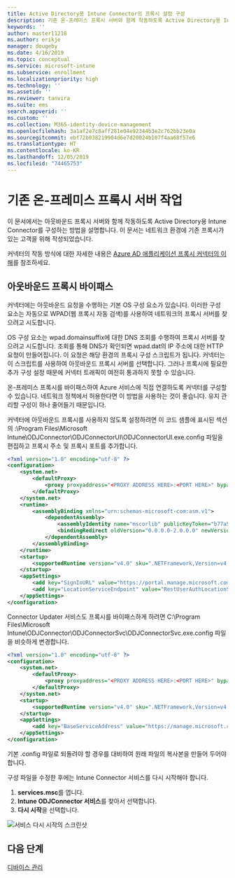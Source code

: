 ```yaml
---
title: Active Directory용 Intune Connector의 프록시 설정 구성
description: 기존 온-프레미스 프록시 서버와 함께 작동하도록 Active Directory용 Intune Connector를 구성하는 방법을 설명합니다.
keywords: ''
author: master11218
ms.author: erikje
manager: dougeby
ms.date: 4/16/2019
ms.topic: conceptual
ms.service: microsoft-intune
ms.subservice: enrollment
ms.localizationpriority: high
ms.technology: ''
ms.assetid: ''
ms.reviewer: tanvira
ms.suite: ems
search.appverid: ''
ms.custom: ''
ms.collection: M365-identity-device-management
ms.openlocfilehash: 3a1af2e7c8aff281e04e92344b3e2c762bb23e0a
ms.sourcegitcommit: ebf72b038219904d6e7d20024b107f4aa68f57e6
ms.translationtype: HT
ms.contentlocale: ko-KR
ms.lasthandoff: 12/05/2019
ms.locfileid: "74465753"
---
```

# <a name="work-with-existing-on-premises-proxy-servers"></a>기존 온-프레미스 프록시 서버 작업

이 문서에서는 아웃바운드 프록시 서버와 함께 작동하도록 Active Directory용 Intune Connector를 구성하는 방법을 설명합니다. 이 문서는 네트워크 환경에 기존 프록시가 있는 고객을 위해 작성되었습니다.

커넥터의 작동 방식에 대한 자세한 내용은 [Azure AD 애플리케이션 프록시 커넥터의 이해](https://docs.microsoft.com/azure/active-directory/manage-apps/application-proxy-connectors)를 참조하세요.

## <a name="bypass-outbound-proxies"></a>아웃바운드 프록시 바이패스

커넥터에는 아웃바운드 요청을 수행하는 기본 OS 구성 요소가 있습니다. 이러한 구성 요소는 자동으로 WPAD(웹 프록시 자동 검색)를 사용하여 네트워크의 프록시 서버를 찾으려고 시도합니다.

OS 구성 요소는 wpad.domainsuffix에 대한 DNS 조회를 수행하여 프록시 서버를 찾으려고 시도합니다. 조회를 통해 DNS가 확인되면 wpad.dat의 IP 주소에 대한 HTTP 요청이 만들어집니다. 이 요청은 해당 환경의 프록시 구성 스크립트가 됩니다. 커넥터는 이 스크립트를 사용하여 아웃바운드 프록시 서버를 선택합니다. 그러나 프록시에 필요한 추가 구성 설정 때문에 커넥터 트래픽이 여전히 통과하지 못할 수 있습니다.

온-프레미스 프록시를 바이패스하여 Azure 서비스에 직접 연결하도록 커넥터를 구성할 수 있습니다. 네트워크 정책에서 허용한다면 이 방법을 사용하는 것이 좋습니다. 유지 관리할 구성이 하나 줄어들기 때문입니다.

커넥터에 아웃바운드 프록시를 사용하지 않도록 설정하려면 이 코드 샘플에 표시된 섹션의 :\Program Files\Microsoft Intune\ODJConnector\ODJConnectorUI\ODJConnectorUI.exe.config 파일을 편집하고 프록시 주소 및 프록시 포트를 추가합니다.

```xml
<?xml version="1.0" encoding="utf-8" ?>
<configuration>
    <system.net>  
        <defaultProxy>   
            <proxy proxyaddress="<PROXY ADDRESS HERE>:<PORT HERE>" bypassonlocal="True" usesystemdefault="True"/>   
        </defaultProxy>  
    </system.net>
    <runtime>
        <assemblyBinding xmlns="urn:schemas-microsoft-com:asm.v1">
            <dependentAssembly>
                <assemblyIdentity name="mscorlib" publicKeyToken="b77a5c561934e089" culture="neutral"/>
                <bindingRedirect oldVersion="0.0.0.0-2.0.0.0" newVersion="4.6.0.0" />
            </dependentAssembly>
        </assemblyBinding>
    </runtime>
    <startup> 
        <supportedRuntime version="v4.0" sku=".NETFramework,Version=v4.6" />
    </startup>
    <appSettings>
        <add key="SignInURL" value="https://portal.manage.microsoft.com/Home/ClientLogon"/>
        <add key="LocationServiceEndpoint" value="RestUserAuthLocationService/RestUserAuthLocationService/ServiceAddresses"/>
    </appSettings>
</configuration>
```

Connector Updater 서비스도 프록시를 바이패스하게 하려면 C:\Program Files\Microsoft Intune\ODJConnector\ODJConnectorSvc\ODJConnectorSvc.exe.config 파일을 비슷하게 변경합니다.

```xml
<?xml version="1.0" encoding="utf-8" ?>
<configuration>
    <system.net>  
        <defaultProxy>   
            <proxy proxyaddress="<PROXY ADDRESS HERE>:<PORT HERE>" bypassonlocal="True" usesystemdefault="True"/>   
        </defaultProxy>  
    </system.net>
    <startup>
        <supportedRuntime version="v4.0" sku=".NETFramework,Version=v4.6" />
    </startup>
    <appSettings>
        <add key="BaseServiceAddress" value="https://manage.microsoft.com/" />
    </appSettings>
</configuration>
```

기본 .config 파일로 되돌려야 할 경우를 대비하여 원래 파일의 복사본을 만들어 두어야 합니다.

구성 파일을 수정한 후에는 Intune Connector 서비스를 다시 시작해야 합니다. 

1. **services.msc**를 엽니다.
2. **Intune ODJConnector 서비스**를 찾아서 선택합니다.
3. **다시 시작**을 선택합니다.

![서비스 다시 시작의 스크린샷](./media/autopilot-hybrid-connector-proxy/service-restart.png)


## <a name="next-steps"></a>다음 단계

[디바이스 관리](../remote-actions/device-management.md)
